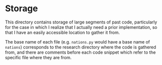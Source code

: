 # Storage

This directory contains storage of large segments of past code, particularly for the case in which I realize that 
I actually need a prior implementation, so that I have an easily accessible location to gather it from.

The base name of each file (e.g. `nations.py` would have a base name of `nations`) corresponds to the research directory
where the code is gathered from, and there are comments before each code snippet which refer to the specific file where they are from.